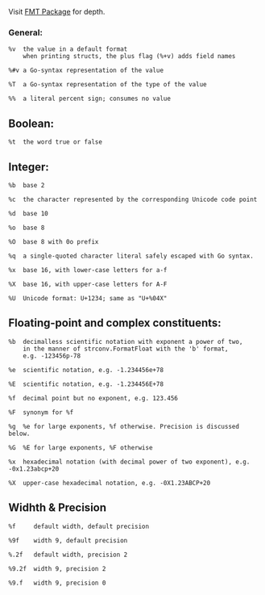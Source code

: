 Visit [FMT Package](https://pkg.go.dev/fmt) for depth.

### General: 
```
%v	the value in a default format
	when printing structs, the plus flag (%+v) adds field names
```
```
%#v	a Go-syntax representation of the value
```
```
%T	a Go-syntax representation of the type of the value
```
```
%%	a literal percent sign; consumes no value
```
## Boolean: 
```
%t	the word true or false
```
## Integer: 
```
%b	base 2
```
```
%c	the character represented by the corresponding Unicode code point
```
```
%d	base 10
```
```
%o	base 8
```
```
%O	base 8 with 0o prefix
```
```
%q	a single-quoted character literal safely escaped with Go syntax.
```
```
%x	base 16, with lower-case letters for a-f
```
```
%X	base 16, with upper-case letters for A-F
```
```
%U	Unicode format: U+1234; same as "U+%04X"
```
## Floating-point and complex constituents: 
```
%b	decimalless scientific notation with exponent a power of two,
	in the manner of strconv.FormatFloat with the 'b' format,
	e.g. -123456p-78
```
```
%e	scientific notation, e.g. -1.234456e+78
```
```
%E	scientific notation, e.g. -1.234456E+78
```
```
%f	decimal point but no exponent, e.g. 123.456
```
```
%F	synonym for %f
```
```
%g	%e for large exponents, %f otherwise. Precision is discussed below.
```
```
%G	%E for large exponents, %F otherwise
```
```
%x	hexadecimal notation (with decimal power of two exponent), e.g. -0x1.23abcp+20
```
```
%X	upper-case hexadecimal notation, e.g. -0X1.23ABCP+20
```

## Widhth & Precision
```
%f     default width, default precision
```
```
%9f    width 9, default precision
```
```
%.2f   default width, precision 2
```
```
%9.2f  width 9, precision 2
```
```
%9.f   width 9, precision 0
```